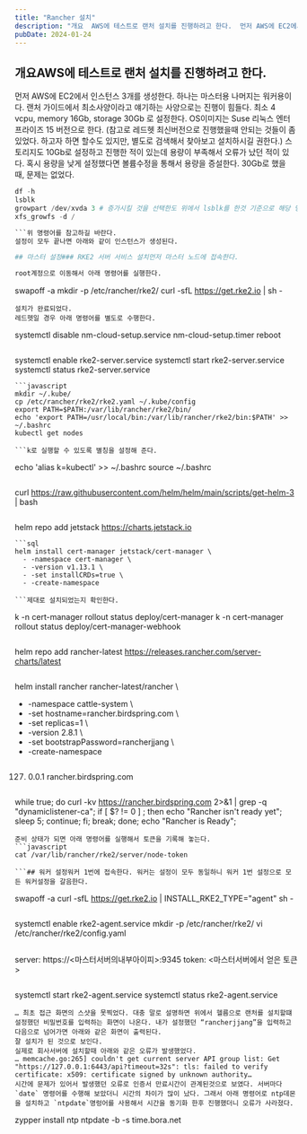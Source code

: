 ```yaml
---
title: "Rancher 설치"
description: "개요  AWS에 테스트로 랜처 설치를 진행하려고 한다.  먼저 AWS에 EC2에서 인스턴스 3개를 생성한다. 하나는 마스터용 나머지는 워커용이다.  랜처 가이드에서 최소사양이라고 얘기하는 사양으로는 진행이 힘들다. 최소 4 vcpu, memory 16Gb, storage 30Gb 로 설..."
pubDate: 2024-01-24
---
```


## 개요AWS에 테스트로 랜처 설치를 진행하려고 한다.

먼저 AWS에 EC2에서 인스턴스 3개를 생성한다. 하나는 마스터용 나머지는 워커용이다.
랜처 가이드에서 최소사양이라고 얘기하는 사양으로는 진행이 힘들다. 최소 4 vcpu, memory 16Gb, storage 30Gb 로 설정한다. OS이미지는 Suse 리눅스 엔터프라이즈 15 버전으로 한다. (참고로 레드헷 최신버전으로 진행했을때 안되는 것들이 좀 있었다. 하고자 하면 할수도 있지만, 별도로 검색해서 찾아보고 설치하시길 권한다.)
스토리지도 10Gb로 설정하고 진행한 적이 있는데 용량이 부족해서 오류가 났던 적이 있다. 혹시 용량을 낮게 설정했다면 볼륨수정을 통해서 용량을 증설한다. 30Gb로 했을 때, 문제는 없었다.
```python
df -h
lsblk
growpart /dev/xvda 3 # 증가시킬 것을 선택한도 위에서 lsblk를 한것 기준으로 해당 명령어는 변경될수 있다.
xfs_growfs -d /

```위 명령어를 참고하길 바란다.
설정이 모두 끝나면 아래와 같이 인스턴스가 생성된다.

## 마스터 설정### RKE2 서버 서비스 설치먼저 마스터 노드에 접속한다.

root계정으로 이동해서 아래 명령어를 실행한다.
```
swapoff -a
mkdir -p /etc/rancher/rke2/
curl -sfL https://get.rke2.io | sh -

```간단히 설명하면 메모리 스왑을 끄고, 설치하는 명령어다.
설치가 완료되었다.
레드헷일 경우 아래 명령어를 별도로 수행한다.
```
systemctl disable nm-cloud-setup.service nm-cloud-setup.timer
reboot

```RKE2서비스를 실행한다.
```
systemctl enable rke2-server.service
systemctl start rke2-server.service
systemctl status rke2-server.service

```성공이다.
```javascript
mkdir ~/.kube/
cp /etc/rancher/rke2/rke2.yaml ~/.kube/config
export PATH=$PATH:/var/lib/rancher/rke2/bin/
echo 'export PATH=/usr/local/bin:/var/lib/rancher/rke2/bin:$PATH' >> ~/.bashrc
kubectl get nodes

```k로 실행할 수 있도록 별칭을 설정해 준다.
```
echo 'alias k=kubectl' >> ~/.bashrc
source ~/.bashrc

```### Rancher 설치#### Helm 설치랜처 설치에 앞서 헬름 설치가 필요하다.
```
curl https://raw.githubusercontent.com/helm/helm/main/scripts/get-helm-3 | bash

```Jetstack 헬름 레파지토리를 추가한다.
```
helm repo add jetstack https://charts.jetstack.io

```#### Cert-manager 설치**지원하는 버전을 설치해야 한다. 1.13버전이 지원하는 마지막 버전이다. (2024/1/24일 현재)**
```sql
helm install cert-manager jetstack/cert-manager \
  - -namespace cert-manager \
  - -version v1.13.1 \
  - -set installCRDs=true \
  - -create-namespace

```제대로 설치되었는지 확인한다.
```
k -n cert-manager rollout status deploy/cert-manager
k -n cert-manager rollout status deploy/cert-manager-webhook

```#### Rancher 설치랜처를 설치한다. 안정버전과 최신 버전이 있는데 여기선 최신버전으로 설치하는 것으로 한다.
```
helm repo add rancher-latest https://releases.rancher.com/server-charts/latest

```서버 환경에 맞게 아래 명령어를 수정해서 실행한다.
```
helm install rancher rancher-latest/rancher \
  - -namespace cattle-system \
  - -set hostname=rancher.birdspring.com \
  - -set replicas=1 \
  - -version 2.8.1 \
  - -set bootstrapPassword=rancherjjang \
  - -create-namespace

```만약 도메인이 없는 상태라면 /etc/hosts에 아래와 같이 추가한다.
```
127. 0.0.1     rancher.birdspring.com

```아래 명령어로 랜처가 준비되는지 확인하면서 기다린다.
```
while true; do curl -kv https://rancher.birdspring.com 2>&1 | grep -q "dynamiclistener-ca"; if [ $? != 0 ] ; then echo "Rancher isn't ready yet"; sleep 5; continue; fi; break; done; echo "Rancher is Ready";

```위 스크립트를 실행하면 5초마다 “Rancher isn’t ready yet”이라고 출력되다가 화면이 호출되면 “Rancher is Ready”라고 출력된다. 준비가 되었다고 출력되면 위 URL을 입력하여 첫 화면을 브라우저에 띄운다.
준비 상태가 되면 아래 명령어를 실행해서 토큰을 기록해 놓는다.
```javascript
cat /var/lib/rancher/rke2/server/node-token

```## 워커 설정워커 1번에 접속한다. 워커는 설정이 모두 동일하니 워커 1번 설정으로 모든 워커설정을 갈음한다.
```
swapoff -a
curl -sfL https://get.rke2.io | INSTALL_RKE2_TYPE="agent" sh -

```마스터에 붙기 위한 설정을 한다.
```
systemctl enable rke2-agent.service
mkdir -p /etc/rancher/rke2/
vi /etc/rancher/rke2/config.yaml

```vi로 열린 config.yaml에 아래 내용을 추가한다.(cat /var/lib/rancher/rke2/server/node-token를 실행해서 얻은 토큰을 아래 token: 다음에 설정한다.)
```
server: https://<마스터서버의내부아이피>:9345
token: <마스터서버에서 얻은 토큰>

```저장하고 나와서, 에이전트 서비스를 실행한다.
```
systemctl start rke2-agent.service
systemctl status rke2-agent.service

```## 마무리여기까지 하면 랜처 설치가 완료된 것으로 볼 수 있다. 위에서 설정했던 호스트 네임으로 접속하면 아래와 같은 화면으로 접근이 된다.
… 최초 접근 화면의 스샷을 못찍었다. 대충 말로 설명하면 위에서 헬름으로 랜처를 설치할떄 설정했던 비밀번호를 입력하는 화면이 나온다. 내가 설정했던 “rancherjjang”을 입력하고 다음으로 넘어가면 아래와 같은 화면이 출력된다.
잘 설치가 된 것으로 보인다.
실제로 회사서버에 설치할때 아래와 같은 오류가 발생했었다.
… memcache.go:265] couldn't get current server API group list: Get "https://127.0.0.1:6443/api?timeout=32s": tls: failed to verify certificate: x509: certificate signed by unknown authority…
시간에 문제가 있어서 발생했던 오류로 인증서 만료시간이 관계된것으로 보였다. 서버마다 `date` 명령어를 수행해 보았더니 시간의 차이가 많이 났다. 그래서 아래 명령어로 ntp데몬을 설치하고 `ntpdate`명렁어를 사용해서 시간을 동기화 한후 진행했더니 오류가 사라졌다.
```
zypper install ntp
ntpdate -b -s time.bora.net

```참고 하길 바란다.